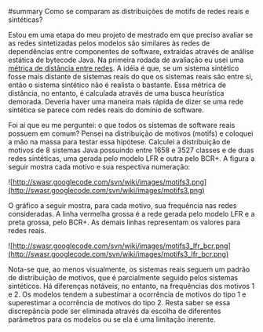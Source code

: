 ﻿#summary Como se comparam as distribuições de motifs de redes reais e sintéticas?

Estou em uma etapa do meu projeto de mestrado em que preciso avaliar se as redes sintetizadas pelos modelos são similares às redes de dependências entre componentes de software, extraídas através de análise estática de bytecode Java. Na primeira rodada de avaliação eu usei uma [métrica de distância entre redes](Andrade2008.md). A idéia é que, se um sistema sintético fosse mais distante de sistemas reais do que os sistemas reais são entre si, então o sistema sintético não é realista o bastante. Essa métrica de distância, no entanto, é calculada através de uma busca heurística demorada. Deveria haver uma maneira mais rápida de dizer se uma rede sintética se parece com redes reais do domínio de software.

Foi aí que eu me perguntei: o que todos os sistemas de software reais possuem em comum? Pensei na distribuição de motivos (motifs) e coloquei a mão na massa para testar essa hipótese. Calculei a distribuição de motivos de 8 sistemas Java possuindo entre 1658 e 3527 classes e de duas redes sintéticas, uma gerada pelo modelo LFR e outra pelo BCR+. A figura a seguir mostra cada motivo e sua respectiva numeração:

![http://swasr.googlecode.com/svn/wiki/images/motifs3.png](http://swasr.googlecode.com/svn/wiki/images/motifs3.png)

O gráfico a seguir mostra, para cada motivo, sua frequência nas redes consideradas. A linha vermelha grossa é a rede gerada pelo modelo LFR e a preta grossa, pelo BCR+. As demais linhas representam os valores para redes reais.

![http://swasr.googlecode.com/svn/wiki/images/motifs3_lfr_bcr.png](http://swasr.googlecode.com/svn/wiki/images/motifs3_lfr_bcr.png)

Nota-se que, ao menos visualmente, os sistemas reais seguem um padrão de distribuição de motivos, que é parcialmente seguido pelos sistemas sintéticos. Há diferenças notáveis, no entanto, na frequências dos motivos 1 e 2. Os modelos tendem a subestimar a ocorrência de motivos do tipo 1 e superestimar a ocorrência de motivos do tipo 2. Resta saber se essa discrepância pode ser eliminada através da escolha de diferentes parâmetros para os modelos ou se ela é uma limitação inerente.
